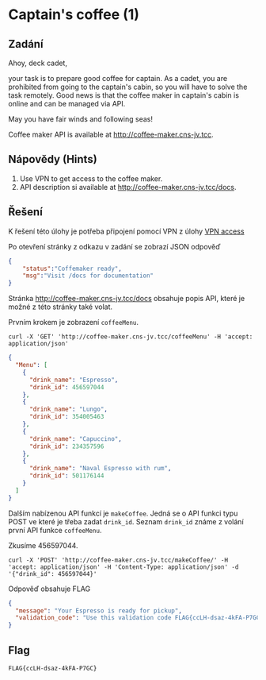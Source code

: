 # Captain's coffee (1)

## Zadání

Ahoy, deck cadet,

your task is to prepare good coffee for captain. As a cadet, you are prohibited from going to the captain's cabin, so you will have to solve the task remotely. Good news is that the coffee maker in captain's cabin is online and can be managed via API.

May you have fair winds and following seas!

Coffee maker API is available at <http://coffee-maker.cns-jv.tcc>.

## Nápovědy (Hints)

1. Use VPN to get access to the coffee maker.
1. API description si available at <http://coffee-maker.cns-jv.tcc/docs>.

## Řešení

K řešení této úlohy je potřeba připojení pomocí VPN z úlohy [VPN access](../01_VPN_access/README.md)

Po otevření stránky z odkazu v zadání se zobrazí JSON odpověď

```json
{
    "status":"Coffemaker ready",
    "msg":"Visit /docs for documentation"
}
```

Stránka <http://coffee-maker.cns-jv.tcc/docs> obsahuje popis API, které je možné z této stránky také volat.

Prvním krokem je zobrazení `coffeeMenu`.

`curl -X 'GET' 'http://coffee-maker.cns-jv.tcc/coffeeMenu' -H 'accept: application/json'`

```json
{
  "Menu": [
    {
      "drink_name": "Espresso",
      "drink_id": 456597044
    },
    {
      "drink_name": "Lungo",
      "drink_id": 354005463
    },
    {
      "drink_name": "Capuccino",
      "drink_id": 234357596
    },
    {
      "drink_name": "Naval Espresso with rum",
      "drink_id": 501176144
    }
  ]
}
```

Dalším nabízenou API funkcí je `makeCoffee`. Jedná se o API funkci typu POST ve které je třeba zadat `drink_id`. Seznam `drink_id` známe z volání první API funkce `coffeeMenu`.

Zkusíme 456597044.

`curl -X 'POST' 'http://coffee-maker.cns-jv.tcc/makeCoffee/' -H 'accept: application/json' -H 'Content-Type: application/json' -d '{"drink_id": 456597044}'`

Odpověď obsahuje FLAG

```json
{
  "message": "Your Espresso is ready for pickup",
  "validation_code": "Use this validation code FLAG{ccLH-dsaz-4kFA-P7GC}"
}
```

## Flag

`FLAG{ccLH-dsaz-4kFA-P7GC}`
